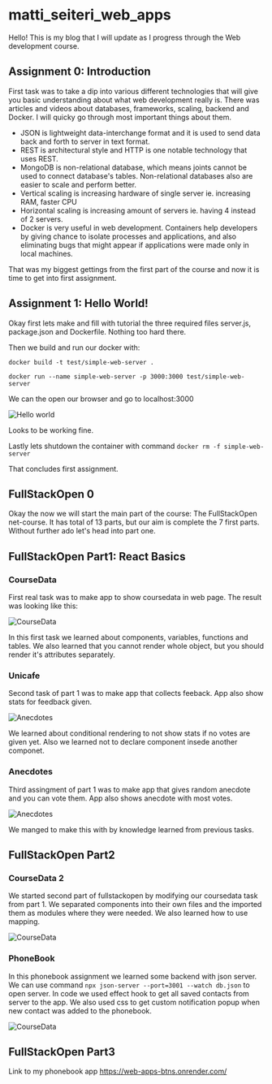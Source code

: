 # matti_seiteri_web_apps

Hello! This is my blog that I will update as I progress through the Web development course.

## Assignment 0: Introduction

First task was to take a dip into various different technologies that will give you basic understanding about what web development really is. There was articles and videos about databases, frameworks, scaling, backend and Docker. I will quicky go through most important things about them.
- JSON is lightweight data-interchange format and it is used to send data back and forth to server in text format.
- REST is architectural style and HTTP is one notable technology that uses REST.
- MongoDB is non-relational database, which means joints cannot be used to connect database's tables. Non-relational databases also are easier to scale and perform better.
- Vertical scaling is increasing hardware of single server ie. increasing RAM, faster CPU
- Horizontal scaling is increasing amount of servers ie. having 4 instead of 2 servers. 
- Docker is very useful in web development. Containers help developers by giving chance to isolate processes and applications, and also eliminating bugs that might appear if applications were made only in local machines.

That was my biggest gettings from the first part of the course and now it is time to get into first assignment.

## Assignment 1: Hello World!

Okay first lets make and fill with tutorial the three required files server.js, package.json and Dockerfile. Nothing too hard there.

Then we build and run our docker with:

`docker build -t test/simple-web-server .`

`docker run --name simple-web-server -p 3000:3000 test/simple-web-server`

We can the open our browser and go to localhost:3000

![Hello world](/images/1.png)

Looks to be working fine.

Lastly lets shutdown the container with command `docker rm -f simple-web-server`

That concludes first assignment.

## FullStackOpen 0

Okay the now we will start the main part of the course: The FullStackOpen net-course. It has total of 13 parts, but our aim is complete the 7 first parts. Without further ado let's head into part one.

## FullStackOpen Part1: React Basics

### CourseData

First real task was to make app to show coursedata in web page. The result was looking like this: 

![CourseData](/images/2.png)

In this first task we learned about components, variables, functions and tables. We also learned that you cannot render whole object, but you should render it's attributes separately.

### Unicafe

Second task of part 1 was to make app that collects feeback. App also show stats for feedback given. 

![Anecdotes](/images/4.png)

We learned about conditional rendering to not show stats if no votes are given yet. Also we learned not to declare component insede another componet.

### Anecdotes

Third assingment of part 1 was to make app that gives random anecdote and you can vote them. App also shows anecdote with most votes. 

![Anecdotes](/images/3.png)

We manged to make this with by knowledge learned from previous tasks. 

## FullStackOpen Part2

### CourseData 2

We started second part of fullstackopen by modifying our coursedata task from part 1. We separated components into their own files and the imported them as modules where they were needed. We also learned how to use mapping. 

![CourseData](/images/5.png)

### PhoneBook

In this phonebook assignment we learned some backend with json server. We can use command `npx json-server --port=3001 --watch db.json` to open server. In code we used effect hook to get all saved contacts from server to the app. We also used css to get custom notification popup when new contact was added to the phonebook.

![CourseData](/images/6.png)

## FullStackOpen Part3

Link to my phonebook app https://web-apps-btns.onrender.com/




